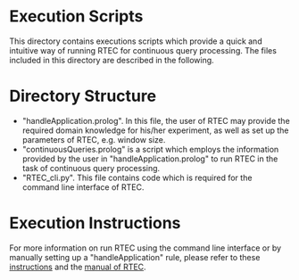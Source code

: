 # Execution Scripts

This directory contains executions scripts which provide a quick and intuitive way of running RTEC for continuous query processing. The files included in this directory are described in the following. 


# Directory Structure
- "handleApplication.prolog". In this file, the user of RTEC may provide the required domain knowledge for his/her experiment, as well as set up the parameters of RTEC, e.g. window size.   
- "continuousQueries.prolog" is a script which employs the information provided by the user in "handleApplication.prolog" to run RTEC in the task of continuous query processing. 
- "RTEC_cli.py". This file contains code which is required for the command line interface of RTEC.  

# Execution Instructions

For more information on run RTEC using the command line interface or by manually setting up a "handleApplication" rule, please refer to these [instructions](../README.md) and the [manual of RTEC](../RTEC_manual.pdf).